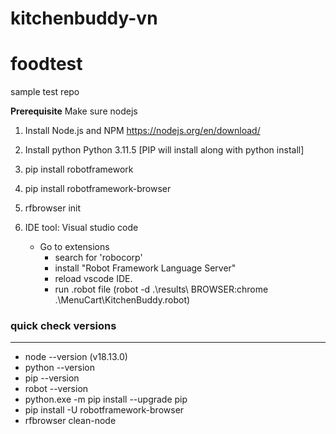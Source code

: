 # kitchenbuddy-vn
# foodtest
sample test repo

**Prerequisite**
Make sure nodejs 
1. Install Node.js and NPM
     https://nodejs.org/en/download/
      
3. Install python 
   Python 3.11.5  [PIP will install along with python install]

4. pip install robotframework
5. pip install robotframework-browser
6. rfbrowser init
7. IDE tool: Visual studio code
     - Go to extensions
       - search for 'robocorp'
       - install "Robot Framework Language Server"
       - reload vscode IDE.
       - run .robot file (robot -d .\results\ BROWSER:chrome .\MenuCart\KitchenBuddy.robot)

### quick check versions ###
--------------------
- node --version (v18.13.0)
- python --version
- pip --version
- robot --version
- python.exe -m pip install --upgrade pip
- pip install -U robotframework-browser
- rfbrowser clean-node
